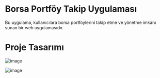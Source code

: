 # Borsa Portföy Takip Uygulaması


Bu uygulama, kullanıcılara borsa portföylerini takip etme ve yönetme imkanı sunan bir web uygulamasıdır.

# Proje Tasarımı
![image](https://github.com/emrebuzkiran/portfoyum/assets/67521326/bfbc2796-4f03-4e24-88f2-f1ec9a05c833)

![image](https://github.com/emrebuzkiran/portfoyum/assets/67521326/19e7580d-5aca-45c6-a8aa-caf09fa9c837)




